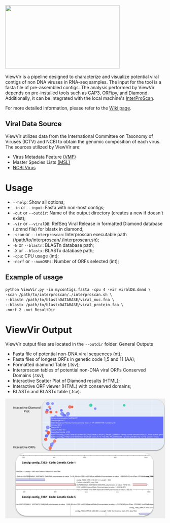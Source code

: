 <img src="https://github.com/gabrielvpina/my_images/blob/main/vvround.png" width="360" height="200">

ViewVir is a pipeline designed to characterize and visualize potential viral contigs of non DNA viruses in RNA-seq samples. The input for the tool is a fasta file of pre-assembled contigs. The analysis performed by ViewVir depends on pre-installed tools such as [CAP3](https://faculty.sites.iastate.edu/xqhuang/cap3-and-pcap-sequence-and-genome-assembly-programs), [ORFipy](https://github.com/urmi-21/orfipy), and [Diamond](https://github.com/bbuchfink/diamond). Additionally, it can be integrated with the local machine's [InterProScan](https://github.com/ebi-pf-team/interproscan).

For more detailed information, please refer to the [Wiki page](https://github.com/gabrielvpina/ViewVir/wiki).

## Viral Data Source
ViewVir utilizes data from the International Committee on Taxonomy of Viruses (ICTV) and NCBI to obtain the genomic composition of each virus. The sources utilized by ViewVir are:
- Virus Metadata Feature [(VMF)](https://ictv.global/vmf)
- Master Species Lists [(MSL)](https://ictv.global/msl)
- [NCBI Virus](https://www.ncbi.nlm.nih.gov/labs/virus/vssi/)

# Usage
- `--help`: Show all options;
- `-in` or `--input`: Fasta with non-host contigs;
- `-out` or `--outdir`: Name of the output directory (creates a new if doesn't exist);
- `-vir` or `--viralDB`: RefSeq Viral Release in formatted Diamond database (.dmnd file) for blastx in diamond;
- `-scan` or `--interproscan`: Interproscan executable path (/path/to/interproscan/./interproscan.sh);
- `-N` or `--blastn`: BLASTn database path;
- `-X` or `--blastx`: BLASTx database path;
- `-cpu`: CPU usage (int);
- `-norf` or `--numORFs`: Number of ORFs selected (int);

## Example of usage

```
python ViewVir.py -in mycontigs.fasta -cpu 4 -vir viralDB.dmnd \
-scan /path/to/interproscan/./interproscan.sh \
--blastn /path/to/blastnDATABASE/viral_nuc.fna \
--blastx /path/to/blastxDATABASE/viral_protein.faa \
-norf 2 -out ResultDir
```
# ViewVir Output
ViewVir output files are located in the `--outdir` folder.
General Outputs
- Fasta file of potential non-DNA viral sequences (nt);
- Fasta files of longest ORFs in genetic code 1,5 and 11 (AA);
- Formatted diamond Table (.tsv);
- Interproscan tables of potential non-DNA viral ORFs Conserved Domains (.tsv);
- Interactive Scatter Plot of Diamond results (HTML);
- Interactive ORF viewer (HTML) with conserved domains;
- BLASTn and BLASTx table (.tsv).

![alt text](https://github.com/gabrielvpina/my_images/blob/main/vvscreen2.png)

